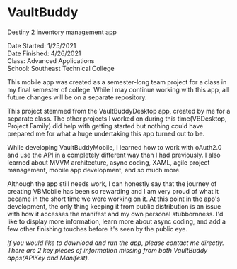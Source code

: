 # VaultBuddy
Destiny 2 inventory management app
 
Date Started: 1/25/2021<br>
Date Finished: 4/26/2021<br>
Class: Advanced Applications<br>
School: Southeast Technical College

This mobile app was created as a semester-long team project for a class in my final semester of college. While I may continue working with this app, all future changes will be on a separate repository.

This project stemmed from the VaultBuddyDesktop app, created by me for a separate class. The other projects I worked on during this time(VBDesktop, Project Family) did help with getting started but nothing could have prepared me for what a huge undertaking this app turned out to be. 

While developing VaultBuddyMobile, I learned how to work with oAuth2.0 and use the API in a completely different way than I had previously. I also learned about MVVM architecture, async coding, XAML, agile project management, mobile app development, and so much more. 

Although the app still needs work, I can honestly say that the journey of creating VBMobile has been so rewarding and I am very proud of what it became in the short time we were working on it. At this point in the app's development, the only thing keeping it from public distribution is an issue with how it accesses the manifest and my own personal stubbornness. I'd like to display more information, learn more about async coding, and add a few other finishing touches before it's seen by the public eye. 

*If you would like to download and run the app, please contact me directly. There are 2 key pieces of information missing from both VaultBuddy apps(APIKey and Manifest).*
